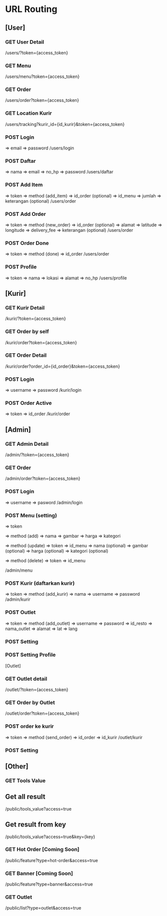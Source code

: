 # URL Routing

## [User]

### GET User Detail
/users/?token={access_token}

### GET Menu
/users/menu?token={access_token}

### GET Order
/users/order?token={access_token}

### GET Location Kurir
/users/tracking?kurir_id={id_kurir}&token={access_token}

### POST Login
=> email
=> password
/users/login

### POST Daftar 
=> nama
=> email
=> no_hp
=> password
/users/daftar

### POST Add Item 
=> token
=> method (add_item)
=> id_order (optional)
=> id_menu
=> jumlah
=> keterangan (optional)
/users/order

### POST Add Order 
=> token
=> method (new_order)
=> id_order (optional)
=> alamat
=> latitude
=> longitude
=> delivery_fee
=> keterangan (optional)
/users/order

### POST Order Done 
=> token
=> method (done)
=> id_order
/users/order

### POST Profile 
=> token
=> nama
=> lokasi
=> alamat
=> no_hp
/users/profile

## [Kurir]

### GET Kurir Detail
/kurir/?token={access_token}

### GET Order by self
/kurir/order?token={access_token}

### GET Order Detail
/kurir/order?order_id={id_order}&token={access_token}

### POST Login
=> username 
=> password
/kurir/login

### POST Order Active 
=> token
=> id_order
/kurir/order

## [Admin]

### GET Admin Detail
/admin/?token={access_token}

### GET Order
/admin/order?token={access_token}

### POST Login 
=> username
=> pasword
/admin/login

### POST Menu (setting) 
=> token

=> method (add)
=> nama
=> gambar
=> harga
=> kategori

=> method (update)
=> token
=> id_menu 
=> nama (optional)
=> gambar (optional)
=> harga (optional)
=> kategori (optional)

=> method (delete)
=> token
=> id_menu

/admin/menu

### POST Kurir (daftarkan kurir) 
=> token
=> method (add_kurir)
=> nama
=> username
=> password
/admin/kurir

### POST Outlet
=> token
=> method (add_outlet)
=> username
=> password
=> id_resto
=> nama_outlet
=> alamat
=> lat
=> lang

### POST Setting

### POST Setting Profile

[Outlet]
### GET Outlet detail
/outlet/?token={access_token}

### GET Order by Outlet
/outlet/order?token={access_token}

### POST order ke kurir
=> token
=> method (send_order)
=> id_order
=> id_kurir
/outlet/kurir

### POST Setting

## [Other]

### GET Tools Value

## Get all result
/public/tools_value?access=true

## Get result from key
/public/tools_value?access=true&key={key}

### GET Hot Order [Coming Soon]
/public/feature?type=hot-order&access=true

### GET Banner [Coming Soon]
/public/feature?type=banner&access=true

### GET Outlet
/public/list?type=outlet&access=true
